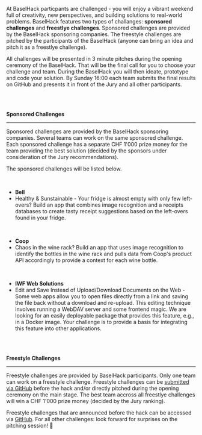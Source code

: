 At BaselHack particpants are challenged - you will enjoy a vibrant weekend full of creativity, new perspectives, and building solutions to real-world problems. BaselHack features two types of challanges: **sponsored challenges** and **freestlye challenges**. Sponsored challenges are provided by the BaselHack sponsoring companies. The freestyle challenges are pitched by the participants of the BaselHack (anyone can bring an idea and pitch it as a freestlye challenge).

All challenges will be presented in 3 minute pitches during the opening ceremony of the BaselHack. That will be the final call for you to choose your challenge and team. During the BaselHack you will then ideate, prototype and code your solution. By Sunday 16:00 each team submits the final results on GitHub and presents it in front of the Jury and all other participants.


<br/>
<br/>

**Sponsored Challenges**

---

Sponsored challenges are provided by the BaselHack sponsoring companies. Several teams can work on the same sponsored challenge. Each sponsored challenge has a separate CHF 1'000 prize money for the team providing the best solution (decided by the sponsors under consideration of the Jury recommendations).

The sponsored challenges will be listed below.

<br/>

- **Bell**
- Healthy & Sunstainable - Your fridge is almost empty with only few left-overs? Build an app that combines image recognition and a receipts databases to create tasty receipt suggestions based on the left-overs found in your fridge.

<br/>

- **Coop**
- Chaos in the wine rack? Build an app that uses image recognition to identify the bottles in the wine rack and pulls data from Coop's product API accordingly to provide a context for each wine bottle.

<br/>

- **IWF Web Solutions**
- Edit and Save Instead of Upload/Download Documents on the Web - Some web apps allow you to open files directly from a link and saving the file back without a download and re-upload. This editing technique involves running a WebDAV server and some frontend magic. We are looking for an easily deployable package that provides this feature, e.g., in a Docker image. Your challenge is to provide a basis for integrating this feature into other applications.

<br/>
<br/>

**Freestyle Challenges**

---

Freestyle challenges are provided by BaselHack participants. Only one team can work on a freestyle challenge. Freestyle challenges can be [submitted via GitHub](https://github.com/BaselHack/BaselHack-2022/issues/new/choose) before the hack and/or directly pitched during the opening ceremony on the main stage. The best team accross all freestlye challenges will win a CHF 1'000 prize money (decided by the Jury ranking).

Freestyle challenges that are announced before the hack can be accessed via [GitHub](https://github.com/BaselHack/BaselHack-2022/issues). For all other challenges: look forward for surprises on the pitching session! 💪
